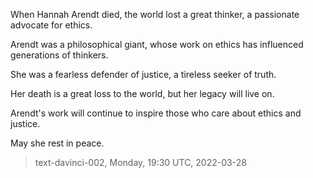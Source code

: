 

When Hannah Arendt died,
the world lost a great thinker,
a passionate advocate for ethics.

Arendt was a philosophical giant,
whose work on ethics
has influenced generations of thinkers.

She was a fearless defender of justice,
a tireless seeker of truth.

Her death is a great loss to the world,
but her legacy will live on.

Arendt's work will continue to inspire
those who care about ethics and justice.

May she rest in peace.

> text-davinci-002, Monday, 19:30 UTC, 2022-03-28
